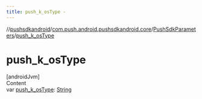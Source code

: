 ```yaml
---
title: push_k_osType -
---
```

//[pushsdkandroid](../../index.md)/[com.push.android.pushsdkandroid.core](../index.md)/[PushSdkParameters](index.md)/[push_k_osType](push_k_os-type.md)



# push_k_osType  
[androidJvm]  
Content  
var [push_k_osType](push_k_os-type.md): [String](https://kotlinlang.org/api/latest/jvm/stdlib/kotlin/-string/index.html)  



